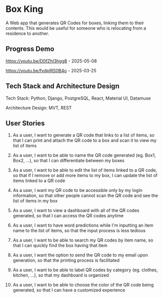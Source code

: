 # Box King
A Web app that generates QR Codes for boxes, linking them to their contents. This would be useful for someone who is relocating from a residence to another.

## Progress Demo
https://youtu.be/D0fZhI3hgg8 - 2025-05-08

https://youtu.be/fvdplRS0B4o - 2025-03-25

## Tech Stack and Architecture Design
Tech Stack: Python, Django, PostgreSQL, React, Material UI, Datamuse

Architecture Design: MVT, REST

## User Stories

1. As a user, I want to generate a QR code that links to a list of items, so that I can print and attach the QR code to a box and scan it to view my list of items

2. As a user, I want to be able to name the QR code generated (eg. Box1, Box2, ...), so that I can differentiate between my boxes

3. As a user, I want to be able to edit the list of items linked to a QR code, so that if I remove or add more items to my box, I can update the list of items linked to a QR code

4. As a user, I want my QR code to be accessible only by my login information, so that other people cannot scan the QR code and see the list of items in my box

5. As a user, I want to view a dashboard with all of the QR codes generated, so that I can access the QR codes anytime

6. As a user, I want to have word predictions while I'm inputting an item name to the list of items, so that the input process is less tedious

7. As a user, I want to be able to search my QR codes by item name, so that I can quickly find the box having that item

8. As a user, I want the option to send the QR code to my email upon generation, so that the printing process is facilitated

9. As a user, I want to be able to label QR codes by category (eg. clothes, kitchen, ...), so that my dashboard is organized

10. As a user, I want to be able to choose the color of the QR code being generated, so that I can have a customized experience
